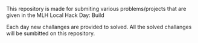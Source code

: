 This repository is made for submiting various problems/projects
that are given in the  MLH Local Hack Day: Build

Each day new challanges are provided to solved.
All the solved challanges will be sumbitted on this repository.
